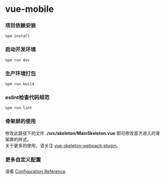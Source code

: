 # vue-mobile

### 项目依赖安装
```
npm install
```

### 启动开发环境
```
npm run dev
```

### 生产环境打包
```
npm run build
```

### eslint检查代码规范
```
npm run lint
```

### 骨架屏的使用
修改此路径下的文件 **./src/skeleton/MainSkeleton.vue** 即可修改首次进入的骨架屏的样式。   
关于更多的使用，请关注 [vue-skeleton-webpack-plugin](https://developer.aliyun.com/mirror/npm/package/vue-skeleton-webpack-plugin)。

### 更多自定义配置
请看 [Configuration Reference](https://cli.vuejs.org/config/).

